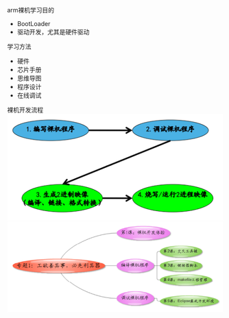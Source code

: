 arm裸机学习目的
- BootLoader
- 驱动开发，尤其是硬件驱动

学习方法
- 硬件
- 芯片手册
- 思维导图
- 程序设计
- 在线调试

裸机开发流程  
![](../photo/Pasted%20image%2020230421100823.png)
![](../photo/Pasted%20image%2020230421100919.png)